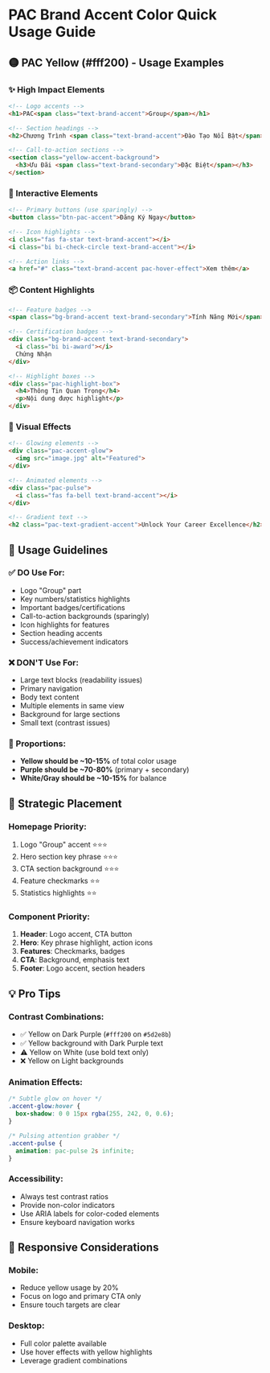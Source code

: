 # PAC Brand Accent Color Quick Usage Guide

## 🟡 PAC Yellow (#fff200) - Usage Examples

### ✨ High Impact Elements
```html
<!-- Logo accents -->
<h1>PAC<span class="text-brand-accent">Group</span></h1>

<!-- Section headings -->
<h2>Chương Trình <span class="text-brand-accent">Đào Tạo Nổi Bật</span></h2>

<!-- Call-to-action sections -->
<section class="yellow-accent-background">
  <h3>Ưu Đãi <span class="text-brand-secondary">Đặc Biệt</span></h3>
</section>
```

### 🎯 Interactive Elements
```html
<!-- Primary buttons (use sparingly) -->
<button class="btn-pac-accent">Đăng Ký Ngay</button>

<!-- Icon highlights -->
<i class="fas fa-star text-brand-accent"></i>
<i class="bi bi-check-circle text-brand-accent"></i>

<!-- Action links -->
<a href="#" class="text-brand-accent pac-hover-effect">Xem thêm</a>
```

### 📦 Content Highlights  
```html
<!-- Feature badges -->
<span class="bg-brand-accent text-brand-secondary">Tính Năng Mới</span>

<!-- Certification badges -->
<div class="bg-brand-accent text-brand-secondary">
  <i class="bi bi-award"></i>
  Chứng Nhận
</div>

<!-- Highlight boxes -->
<div class="pac-highlight-box">
  <h4>Thông Tin Quan Trọng</h4>
  <p>Nội dung được highlight</p>
</div>
```

### 🎨 Visual Effects
```html
<!-- Glowing elements -->
<div class="pac-accent-glow">
  <img src="image.jpg" alt="Featured">
</div>

<!-- Animated elements -->
<div class="pac-pulse">
  <i class="fas fa-bell text-brand-accent"></i>
</div>

<!-- Gradient text -->
<h2 class="pac-text-gradient-accent">Unlock Your Career Excellence</h2>
```

## 🚨 Usage Guidelines

### ✅ DO Use For:
- Logo "Group" part
- Key numbers/statistics highlights  
- Important badges/certifications
- Call-to-action backgrounds (sparingly)
- Icon highlights for features
- Section heading accents
- Success/achievement indicators

### ❌ DON'T Use For:
- Large text blocks (readability issues)
- Primary navigation 
- Body text content
- Multiple elements in same view
- Background for large sections
- Small text (contrast issues)

### 📐 Proportions:
- **Yellow should be ~10-15%** of total color usage
- **Purple should be ~70-80%** (primary + secondary)  
- **White/Gray should be ~10-15%** for balance

## 🎯 Strategic Placement

### Homepage Priority:
1. Logo "Group" accent ⭐⭐⭐
2. Hero section key phrase ⭐⭐⭐
3. CTA section background ⭐⭐⭐
4. Feature checkmarks ⭐⭐
5. Statistics highlights ⭐⭐

### Component Priority:
1. **Header**: Logo accent, CTA button
2. **Hero**: Key phrase highlight, action icons  
3. **Features**: Checkmarks, badges
4. **CTA**: Background, emphasis text
5. **Footer**: Logo accent, section headers

## 💡 Pro Tips

### Contrast Combinations:
- ✅ Yellow on Dark Purple (`#fff200` on `#5d2e8b`)
- ✅ Yellow background with Dark Purple text
- ⚠️ Yellow on White (use bold text only)
- ❌ Yellow on Light backgrounds

### Animation Effects:
```css
/* Subtle glow on hover */
.accent-glow:hover {
  box-shadow: 0 0 15px rgba(255, 242, 0, 0.6);
}

/* Pulsing attention grabber */
.accent-pulse {
  animation: pac-pulse 2s infinite;
}
```

### Accessibility:
- Always test contrast ratios
- Provide non-color indicators 
- Use ARIA labels for color-coded elements
- Ensure keyboard navigation works

## 📱 Responsive Considerations

### Mobile:
- Reduce yellow usage by 20%
- Focus on logo and primary CTA only
- Ensure touch targets are clear

### Desktop:
- Full color palette available
- Use hover effects with yellow highlights
- Leverage gradient combinations
